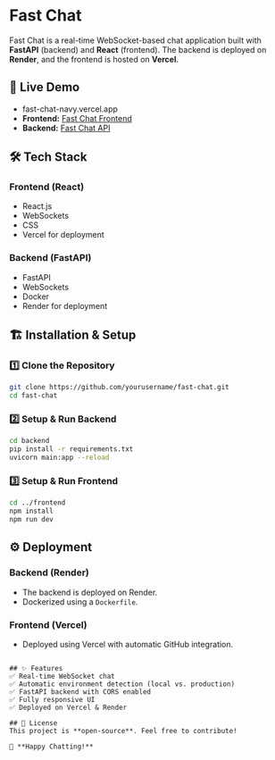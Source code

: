 # Fast Chat

Fast Chat is a real-time WebSocket-based chat application built with **FastAPI** (backend) and **React** (frontend). The backend is deployed on **Render**, and the frontend is hosted on **Vercel**.

## 🚀 Live Demo

-  fast-chat-navy.vercel.app
- **Frontend:** [Fast Chat Frontend](https://fast-chat-navy.vercel.app/)
- **Backend:** [Fast Chat API](https://fastchat-q0dc.onrender.com)

## 🛠 Tech Stack

### **Frontend (React)**
- React.js
- WebSockets
- CSS
- Vercel for deployment

### **Backend (FastAPI)**
- FastAPI
- WebSockets
- Docker
- Render for deployment

## 🏗️ Installation & Setup

### **1️⃣ Clone the Repository**
```sh
git clone https://github.com/yourusername/fast-chat.git
cd fast-chat
```

### **2️⃣ Setup & Run Backend**
```sh
cd backend
pip install -r requirements.txt
uvicorn main:app --reload
```

### **3️⃣ Setup & Run Frontend**
```sh
cd ../frontend
npm install
npm run dev
```

## ⚙️ Deployment

### **Backend (Render)**
- The backend is deployed on Render.
- Dockerized using a `Dockerfile`.

### **Frontend (Vercel)**
- Deployed using Vercel with automatic GitHub integration.
```

## ✨ Features
✅ Real-time WebSocket chat
✅ Automatic environment detection (local vs. production)
✅ FastAPI backend with CORS enabled
✅ Fully responsive UI
✅ Deployed on Vercel & Render

## 📜 License
This project is **open-source**. Feel free to contribute!

🚀 **Happy Chatting!**

